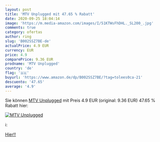```yaml
---
layout: post
title: 'MTV Unplugged mit 47.65 % Rabatt'
date: 2020-09-25 18:04:14
image: 'https://m.media-amazon.com/images/I/51KTWsFhDHL._SL200_.jpg'
comments: true
category: ofertas
author: ring
slug: 'B002SSZ7BE-de'
actualPrice: 4.9 EUR
currency: EUR
price: 4.9
comparePrice: 9.36 EUR
prodname: 'MTV Unplugged'
country: 'de'
flag: '🇩🇪'
buyurl: 'https://www.amazon.de/dp/B002SSZ7BE/?tag=tolees0ca-21'
descuento: '47.65'
average: '4.9'
---
```


Sie können [MTV Unplugged](https://www.amazon.de/dp/B002SSZ7BE/?tag=tolees0ca-21) mit Preis 4.9 EUR (original: 9.36 EUR) 47.65 % Rabatt hier:

[![MTV Unplugged](https://m.media-amazon.com/images/I/51KTWsFhDHL._SL200_.jpg)](https://www.amazon.de/dp/B002SSZ7BE/?tag=tolees0ca-21)

ℹ️:


[Hier!!](https://www.amazon.de/dp/B002SSZ7BE/?tag=tolees0ca-21)
